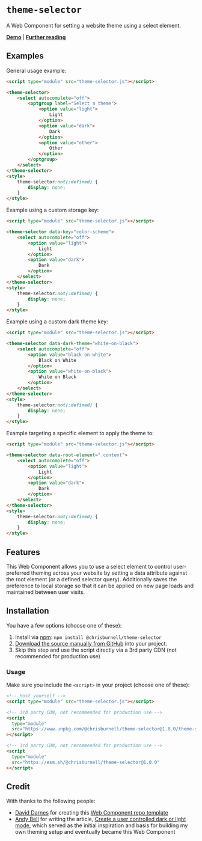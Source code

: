 # `theme-selector`

A Web Component for setting a website theme using a select element.

**[Demo](https://chrisburnell.github.io/theme-selector/demo.html)** | **[Further reading](https://chrisburnell.com/article/web-component-theme-selector/)**

## Examples

General usage example:

```html
<script type="module" src="theme-selector.js"></script>

<theme-selector>
    <select autocomplete="off">
        <optgroup label="Select a theme">
            <option value="light">
                Light
            </option>
            <option value="dark">
                Dark
            </option>
            <option value="other">
                Other
            </option>
        </optgroup>
    </select>
</theme-selector>
<style>
    theme-selector:not(:defined) {
        display: none;
    }
</style>
```

Example using a custom storage key:

```html
<script type="module" src="theme-selector.js"></script>

<theme-selector data-key="color-scheme">
    <select autocomplete="off">
        <option value="light">
            Light
        </option>
        <option value="dark">
            Dark
        </option>
    </select>
</theme-selector>
<style>
    theme-selector:not(:defined) {
        display: none;
    }
</style>
```

Example using a custom dark theme key:

```html
<script type="module" src="theme-selector.js"></script>

<theme-selector data-dark-theme="white-on-black">
    <select autocomplete="off">
        <option value="black-on-white">
            Black on White
        </option>
        <option value="white-on-black">
            White on Black
        </option>
    </select>
</theme-selector>
<style>
    theme-selector:not(:defined) {
        display: none;
    }
</style>
```

Example targeting a specific element to apply the theme to:

```html
<script type="module" src="theme-selector.js"></script>

<theme-selector data-root-element=".content">
    <select autocomplete="off">
        <option value="light">
            Light
        </option>
        <option value="dark">
            Dark
        </option>
    </select>
</theme-selector>
<style>
    theme-selector:not(:defined) {
        display: none;
    }
</style>
```

## Features

This Web Component allows you to use a select element to control user-preferred theming across your website by setting a data attribute against the root element (or a defined selector query). Additionally saves the preference to local storage so that it can be applied on new page loads and maintained between user visits.

## Installation

You have a few options (choose one of these):

1. Install via [npm](https://www.npmjs.com/package/@chrisburnell/theme-selector): `npm install @chrisburnell/theme-selector`
1. [Download the source manually from GitHub](https://github.com/chrisburnell/theme-selector/releases) into your project.
1. Skip this step and use the script directly via a 3rd party CDN (not recommended for production use)

### Usage

Make sure you include the `<script>` in your project (choose one of these):

```html
<!-- Host yourself -->
<script type="module" src="theme-selector.js"></script>
```

```html
<!-- 3rd party CDN, not recommended for production use -->
<script
  type="module"
  src="https://www.unpkg.com/@chrisburnell/theme-selector@1.0.0/theme-selector.js"
></script>
```

```html
<!-- 3rd party CDN, not recommended for production use -->
<script
  type="module"
  src="https://esm.sh/@chrisburnell/theme-selector@1.0.0"
></script>
```

## Credit

With thanks to the following people:

- [David Darnes](https://darn.es) for creating this [Web Component repo template](https://github.com/daviddarnes/component-template)
- [Andy Bell](https://piccalil.li/) for writing the article, [Create a user controlled dark or light mode](https://piccalil.li/tutorial/create-a-user-controlled-dark-or-light-mode/), which served as the initial inspiration and basis for building my own theming setup and eventually became this Web Component

